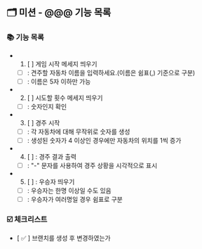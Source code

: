 ## 🗂 미션 - @@@ 기능 목록

###  📚 기능 목록

- 1. [ ] 게임 시작 메세지 띄우기
  * [ ] : 견주할 자동차 이름을 입력하세요.(이름은 쉼표(,) 기준으로 구분)
  * [ ] : 이름은 5자 이하만 가능
- 2. [ ] 시도할 횟수 메세지 띄우기
  * [ ] : 숫자인지 확인
- 3. [ ] 경주 시작 
  * [ ] : 각 자동차에 대해 무작위로 숫자를 생성
  * [ ] : 생성된 숫자가 4 이상인 경우에만 자동차의 위치를 1씩 증가
- 4. [ ] :  경주 결과 출력
  * [ ] : "-" 문자를 사용하여 경주 상황을 시각적으로 표시
- 5. [ ] : 우승자 띄우기
  * [ ] : 우승자는 한명 이상일 수도 있음
  * [ ] : 우승자가 여러명일 경우 쉼표로 구분

<!--
기능 목록
- [ ] : 기능명
  + [ ] : 구현할 기능
  * [ ] : 세부 기능
  * [ ] ⚠️ : 예외 처리 기능
-->


###  ☑️ 체크리스트

- [ ✅ ] 브랜치를 생성 후 변경하였는가
